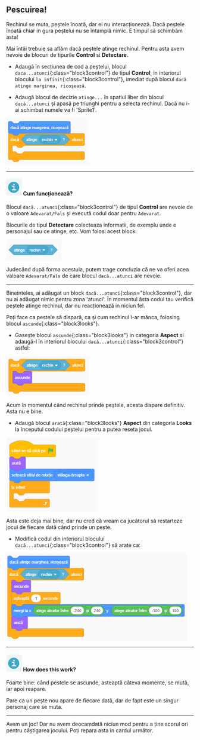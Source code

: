 ## Pescuirea!

Rechinul se muta, peștele înoată, dar ei nu interacționează. Dacă peștele înoată chiar in gura peștelui nu se întamplă nimic. E timpul să schimbăm asta!

Mai întâi trebuie sa aflăm dacă peștele atinge rechinul. Pentru asta avem nevoie de blocuri de tipurile **Control** si **Detectare**.

+ Adaugă în secțiunea de cod a peștelui, blocul `daca...atunci`{:class="block3control"} de tipul **Control**, in interiorul blocului `la infinit`{:class="block3control"}, imediat după blocul `dacă atinge marginea, ricoșează`.

+ Adaugă blocul de decizie `atinge...` în spatiul liber din blocul `dacă...atunci` și apasă pe triunghi pentru a selecta rechinul. Dacă nu i-ai schimbat numele va fi 'Sprite1'.

![blocks_1546569185_4512188](images/blocks_1546569185_4512188.png)

---
#### ![info](images/info.png) Cum funcționează?

Blocul `dacă...atunci`{:class="block3control"} de tipul **Control** are nevoie de o valoare `Adevarat/Fals` și execută codul doar pentru `Adevarat`. 

Blocurile de tipul **Detectare** colecteaza informatii, de exemplu unde e personajul sau ce atinge, etc. Vom folosi acest block:

![blocks_1546569186_5458062](images/blocks_1546569186_5458062.png)

Judecând după forma acestuia, putem trage concluzia că ne va oferi acea valoare `Adevarat/Fals` de care blocul `dacă...atunci` are nevoie.

---

Bineinteles, ai adăugat un block `dacă...atunci`{:class="block3control"}, dar nu ai adăugat nimic pentru zona 'atunci'. În momentul ăsta codul tau verifică peștele atinge rechinul, dar nu reacționează in niciun fel.

Poți face ca pestele să dispară, ca și cum rechinul l-ar mânca, folosing blocul `ascunde`{:class="block3looks"}. 

+ Gasește blocul `ascunde`{:class="block3looks"} in categoria **Aspect** si adaugă-l în interiorul blocului `dacă...atunci`{:class="block3control"} astfel: 

![blocks_1546569187_615252](images/blocks_1546569187_615252.png)

Acum în momentul când rechinul prinde peștele, acesta dispare definitiv. Asta nu e bine.

+ Adaugă blocul `arată`{:class="block3looks"} **Aspect** din categoria **Looks** la începutul codului peștelui pentru a putea reseta jocul.

![blocks_1546569188_695355](images/blocks_1546569188_695355.png)

Asta este deja mai bine, dar nu cred că vream ca jucătorul să restarteze jocul de fiecare dată când prinde un pește.

+ Modifică codul din interiorul blocului `dacă...atunci`{:class="block3control"} să arate ca:

![blocks_1546569189_772684](images/blocks_1546569189_772684.png)

--- 
#### ![info](images/info.png) How does this work?

Foarte bine: când pestele se ascunde, asteaptă câteva momente, se mută, iar apoi reapare. 

Pare ca un pește nou apare de fiecare dată, dar de fapt este un singur personaj care se muta.

---

Avem un joc! Dar nu avem deocamdată niciun mod pentru a ține scorul ori pentru câștigarea jocului. Poți repara asta in cardul următor.
